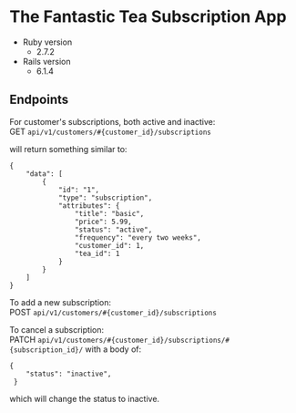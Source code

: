 # The Fantastic Tea Subscription App

* Ruby version
  * 2.7.2
* Rails version
  * 6.1.4 

## Endpoints
For customer's subscriptions, both active and inactive:<br>
GET `api/v1/customers/#{customer_id}/subscriptions`

will return something similar to:
```
{
    "data": [
        {
            "id": "1",
            "type": "subscription",
            "attributes": {
                "title": "basic",
                "price": 5.99,
                "status": "active",
                "frequency": "every two weeks",
                "customer_id": 1,
                "tea_id": 1
            }
        }
    ]
}
```
To add a new subscription:<br>
POST `api/v1/customers/#{customer_id}/subscriptions`

To cancel a subscription:<br>
PATCH `api/v1/customers/#{customer_id}/subscriptions/#{subscription_id}/`
with a body of:
```
{
    "status": "inactive",
 }
 ```
which will change the status to inactive.

